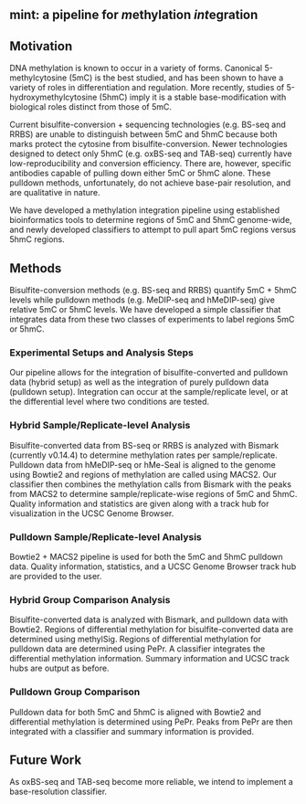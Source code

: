 ## mint: a pipeline for *m*ethylation *int*egration

## Motivation
DNA methylation is known to occur in a variety of forms. Canonical 5-methylcytosine (5mC) is the best studied, and has been shown to have a variety of roles in differentiation and regulation. More recently, studies of 5-hydroxymethylcytosine (5hmC) imply it is a stable base-modification with biological roles distinct from those of 5mC.

Current bisulfite-conversion + sequencing technologies (e.g. BS-seq and RRBS) are unable to distinguish between 5mC and 5hmC because both marks protect the cytosine from bisulfite-conversion. Newer technologies designed to detect only 5hmC (e.g. oxBS-seq and TAB-seq) currently have low-reproducibility and conversion efficiency. There are, however, specific antibodies capable of pulling down either 5mC or 5hmC alone. These pulldown methods, unfortunately, do not achieve base-pair resolution, and are qualitative in nature.

We have developed a methylation integration pipeline using established bioinformatics tools to determine regions of 5mC and 5hmC genome-wide, and newly developed classifiers to attempt to pull apart 5mC regions versus 5hmC regions.

## Methods
Bisulfite-conversion methods (e.g. BS-seq and RRBS) quantify 5mC + 5hmC levels while pulldown methods (e.g. MeDIP-seq and hMeDIP-seq) give relative 5mC or 5hmC levels. We have developed a simple classifier that integrates data from these two classes of experiments to label regions 5mC or 5hmC.

### Experimental Setups and Analysis Steps
Our pipeline allows for the integration of bisulfite-converted and pulldown data (hybrid setup) as well as the integration of purely pulldown data (pulldown setup). Integration can occur at the sample/replicate level, or at the differential level where two conditions are tested.

### Hybrid Sample/Replicate-level Analysis
Bisulfite-converted data from BS-seq or RRBS is analyzed with Bismark (currently v0.14.4) to determine methylation rates per sample/replicate. Pulldown data from hMeDIP-seq or hMe-Seal is aligned to the genome using Bowtie2 and regions of methylation are called using MACS2. Our classifier then combines the methylation calls from Bismark with the peaks from MACS2 to determine sample/replicate-wise regions of 5mC and 5hmC. Quality information and statistics are given along with a track hub for visualization in the UCSC Genome Browser.

### Pulldown Sample/Replicate-level Analysis
Bowtie2 + MACS2 pipeline is used for both the 5mC and 5hmC pulldown data. Quality information, statistics, and a UCSC Genome Browser track hub are provided to the user.

### Hybrid Group Comparison Analysis
Bisulfite-converted data is analyzed with Bismark, and pulldown data with Bowtie2. Regions of differential methylation for bisulfite-converted data are determined using methylSig. Regions of differential methylation for pulldown data are determined using PePr. A classifier integrates the differential methylation information. Summary information and UCSC track hubs are output as before.

### Pulldown Group Comparison
Pulldown data for both 5mC and 5hmC is aligned with Bowtie2 and differential methylation is determined using PePr. Peaks from PePr are then integrated with a classifier and summary information is provided.

## Future Work
As oxBS-seq and TAB-seq become more reliable, we intend to implement a base-resolution classifier.
